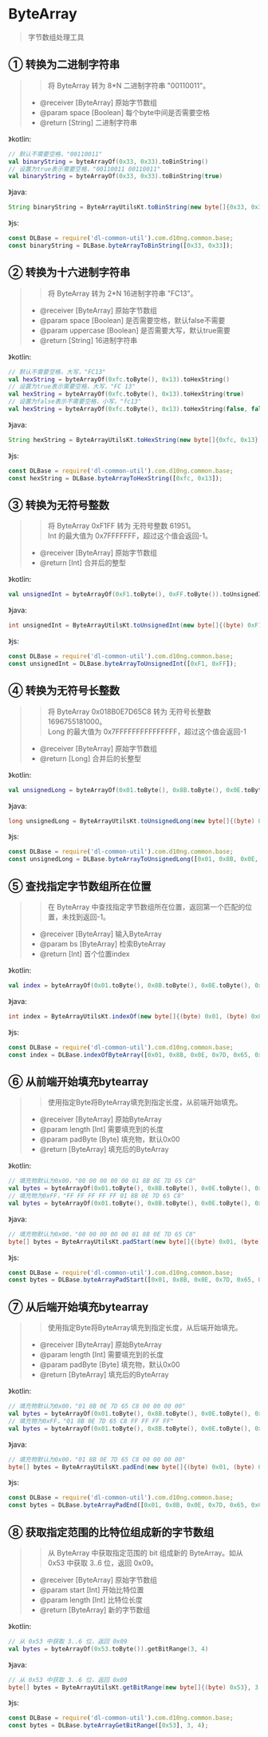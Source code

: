 # ByteArray
> 字节数组处理工具

## ① 转换为二进制字符串
> > 将 ByteArray 转为 8*N 二进制字符串 "00110011"。
> - @receiver [ByteArray] 原始字节数组
> - @param space [Boolean] 每个byte中间是否需要空格
> - @return [String] 二进制字符串

》kotlin:
```kotlin
// 默认不需要空格，"00110011"
val binaryString = byteArrayOf(0x33, 0x33).toBinString()
// 设置为true表示需要空格，"00110011 00110011"
val binaryString = byteArrayOf(0x33, 0x33).toBinString(true)
```
》java:
```java
String binaryString = ByteArrayUtilsKt.toBinString(new byte[]{0x33, 0x33}, false);
```
》js:
```js
const DLBase = require('dl-common-util').com.d10ng.common.base;
const binaryString = DLBase.byteArrayToBinString([0x33, 0x33]);
```

## ② 转换为十六进制字符串
> > 将 ByteArray 转为 2*N 16进制字符串 "FC13"。
> - @receiver [ByteArray] 原始字节数组
> - @param space [Boolean] 是否需要空格，默认false不需要
> - @param uppercase [Boolean] 是否需要大写，默认true需要
> - @return [String] 16进制字符串

》kotlin:
```kotlin
// 默认不需要空格，大写，"FC13"
val hexString = byteArrayOf(0xfc.toByte(), 0x13).toHexString()
// 设置为true表示需要空格，大写，"FC 13"
val hexString = byteArrayOf(0xfc.toByte(), 0x13).toHexString(true)
// 设置为false表示不需要空格，小写，"fc13"
val hexString = byteArrayOf(0xfc.toByte(), 0x13).toHexString(false, false)
```
》java:
```java
String hexString = ByteArrayUtilsKt.toHexString(new byte[]{0xfc, 0x13}, false, true);
```
》js:
```js
const DLBase = require('dl-common-util').com.d10ng.common.base;
const hexString = DLBase.byteArrayToHexString([0xfc, 0x13]);
```

## ③ 转换为无符号整数
> > 将 ByteArray 0xF1FF 转为 无符号整数 61951。\
> > Int 的最大值为 0x7FFFFFFF，超过这个值会返回-1。
> - @receiver [ByteArray] 原始字节数组
> - @return [Int] 合并后的整型

》kotlin:
```kotlin
val unsignedInt = byteArrayOf(0xF1.toByte(), 0xFF.toByte()).toUnsignedInt()
```
》java:
```java
int unsignedInt = ByteArrayUtilsKt.toUnsignedInt(new byte[]{(byte) 0xF1, (byte) 0xFF});
```
》js:
```js
const DLBase = require('dl-common-util').com.d10ng.common.base;
const unsignedInt = DLBase.byteArrayToUnsignedInt([0xF1, 0xFF]);
```

## ④ 转换为无符号长整数
> > 将 ByteArray 0x018B0E7D65C8 转为 无符号长整数 1696755181000。 \
> > Long 的最大值为 0x7FFFFFFFFFFFFFFF，超过这个值会返回-1
> - @receiver [ByteArray] 原始字节数组
> - @return [Long] 合并后的长整型

》kotlin:
```kotlin
val unsignedLong = byteArrayOf(0x01.toByte(), 0x8B.toByte(), 0x0E.toByte(), 0x7D.toByte(), 0x65.toByte(), 0xC8.toByte()).toUnsignedLong()
```
》java:
```java
long unsignedLong = ByteArrayUtilsKt.toUnsignedLong(new byte[]{(byte) 0x01, (byte) 0x8B, (byte) 0x0E, (byte) 0x7D, (byte) 0x65, (byte) 0xC8});
```
》js:
```js
const DLBase = require('dl-common-util').com.d10ng.common.base;
const unsignedLong = DLBase.byteArrayToUnsignedLong([0x01, 0x8B, 0x0E, 0x7D, 0x65, 0xC8]);
```

## ⑤ 查找指定字节数组所在位置
> > 在 ByteArray 中查找指定字节数组所在位置，返回第一个匹配的位置，未找到返回-1。
> - @receiver [ByteArray] 输入ByteArray
> - @param bs [ByteArray] 检索ByteArray
> - @return [Int] 首个位置index

》kotlin:
```kotlin
val index = byteArrayOf(0x01.toByte(), 0x8B.toByte(), 0x0E.toByte(), 0x7D.toByte(), 0x65.toByte(), 0xC8.toByte()).indexOf(byteArrayOf(0x0E.toByte(), 0x7D.toByte()))
```
》java:
```java
int index = ByteArrayUtilsKt.indexOf(new byte[]{(byte) 0x01, (byte) 0x8B, (byte) 0x0E, (byte) 0x7D, (byte) 0x65, (byte) 0xC8}, new byte[]{(byte) 0x0E, (byte) 0x7D});
```
》js:
```js
const DLBase = require('dl-common-util').com.d10ng.common.base;
const index = DLBase.indexOfByteArray([0x01, 0x8B, 0x0E, 0x7D, 0x65, 0xC8], [0x0E, 0x7D]);
```

## ⑥ 从前端开始填充bytearray
> > 使用指定Byte将ByteArray填充到指定长度，从前端开始填充。
> - @receiver [ByteArray] 原始ByteArray
> - @param length [Int] 需要填充到的长度
> - @param padByte [Byte] 填充物，默认0x00
> - @return [ByteArray] 填充后的ByteArray

》kotlin:
```kotlin
// 填充物默认为0x00，"00 00 00 00 00 01 8B 0E 7D 65 C8"
val bytes = byteArrayOf(0x01.toByte(), 0x8B.toByte(), 0x0E.toByte(), 0x7D.toByte(), 0x65.toByte(), 0xC8.toByte()).padStart(10)
// 填充物为0xFF，"FF FF FF FF FF 01 8B 0E 7D 65 C8"
val bytes = byteArrayOf(0x01.toByte(), 0x8B.toByte(), 0x0E.toByte(), 0x7D.toByte(), 0x65.toByte(), 0xC8.toByte()).padStart(10, 0xFF.toByte())
```
》java:
```java
// 填充物默认为0x00，"00 00 00 00 00 01 8B 0E 7D 65 C8"
byte[] bytes = ByteArrayUtilsKt.padStart(new byte[]{(byte) 0x01, (byte) 0x8B, (byte) 0x0E, (byte) 0x7D, (byte) 0x65, (byte) 0xC8}, 10, (byte) 0x00);
```
》js:
```js
const DLBase = require('dl-common-util').com.d10ng.common.base;
const bytes = DLBase.byteArrayPadStart([0x01, 0x8B, 0x0E, 0x7D, 0x65, 0xC8], 10);
```

## ⑦ 从后端开始填充bytearray
> > 使用指定Byte将ByteArray填充到指定长度，从后端开始填充。
> - @receiver [ByteArray] 原始ByteArray
> - @param length [Int] 需要填充到的长度
> - @param padByte [Byte] 填充物，默认0x00
> - @return [ByteArray] 填充后的ByteArray

》kotlin:
```kotlin
// 填充物默认为0x00，"01 8B 0E 7D 65 C8 00 00 00 00"
val bytes = byteArrayOf(0x01.toByte(), 0x8B.toByte(), 0x0E.toByte(), 0x7D.toByte(), 0x65.toByte(), 0xC8.toByte()).padEnd(10)
// 填充物为0xFF，"01 8B 0E 7D 65 C8 FF FF FF FF"
val bytes = byteArrayOf(0x01.toByte(), 0x8B.toByte(), 0x0E.toByte(), 0x7D.toByte(), 0x65.toByte(), 0xC8.toByte()).padEnd(10, 0xFF.toByte())
```
》java:
```java
// 填充物默认为0x00，"01 8B 0E 7D 65 C8 00 00 00 00"
byte[] bytes = ByteArrayUtilsKt.padEnd(new byte[]{(byte) 0x01, (byte) 0x8B, (byte) 0x0E, (byte) 0x7D, (byte) 0x65, (byte) 0xC8}, 10, (byte) 0x00);
```
》js:
```js
const DLBase = require('dl-common-util').com.d10ng.common.base;
const bytes = DLBase.byteArrayPadEnd([0x01, 0x8B, 0x0E, 0x7D, 0x65, 0xC8], 10);
```

## ⑧ 获取指定范围的比特位组成新的字节数组
> > 从 ByteArray 中获取指定范围的 bit 组成新的 ByteArray。如从 0x53 中获取 3..6 位，返回 0x09。
> - @receiver [ByteArray] 原始字节数组
> - @param start [Int] 开始比特位置
> - @param length [Int] 比特位长度
> - @return [ByteArray] 新的字节数组

》kotlin:
```kotlin
// 从 0x53 中获取 3..6 位，返回 0x09
val bytes = byteArrayOf(0x53.toByte()).getBitRange(3, 4)
```
》java:
```java
// 从 0x53 中获取 3..6 位，返回 0x09
byte[] bytes = ByteArrayUtilsKt.getBitRange(new byte[]{(byte) 0x53}, 3, 4);
```
》js:
```js
const DLBase = require('dl-common-util').com.d10ng.common.base;
const bytes = DLBase.byteArrayGetBitRange([0x53], 3, 4);
```
